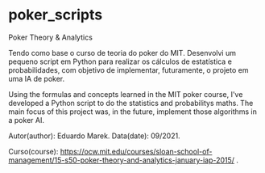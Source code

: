 # poker_scripts
Poker Theory &amp; Analytics

Tendo como base o curso de teoria do poker do MIT. Desenvolvi um pequeno script em Python para realizar os cálculos de estatística e probabilidades, com objetivo de implementar, futuramente, o projeto em uma IA de poker.

Using the formulas and concepts learned in the MIT poker course, I've developed a Python script to do the statistics and probabilitys maths. The main focus of this project was, in the future, implement those algorithms in a poker AI. 


Autor(author): Eduardo Marek.
Data(date): 09/2021.

Curso(course): https://ocw.mit.edu/courses/sloan-school-of-management/15-s50-poker-theory-and-analytics-january-iap-2015/ .
